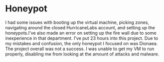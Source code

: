 # Honeypot
I had some issues with booting up the virtual machine, picking zones, navigating around the closed HurricaneLabs account, and setting up the honeypots.I’ve also made an error on setting up the fire wall due to some inexperience in that department. I’ve put 23 hours into this project. Due to my mistakes and confusion, the only honeypot I focused on was Dionaea. The project overall was not a success. I was unable to get my VM to run properly, disabling me from looking at the amount of attacks and malware.

